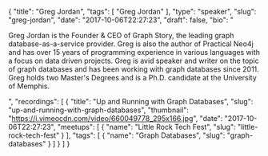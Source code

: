 {
  "title": "Greg Jordan",
  "tags": [
    "Greg Jordan"
  ],
  "type": "speaker",
  "slug": "greg-jordan",
  "date": "2017-10-06T22:27:23",
  "draft": false,
  "bio": "<p>Greg Jordan is the Founder & CEO of Graph Story, the leading graph database-as-a-service provider. Greg is also the author of Practical Neo4j and has over 15 years of programming experience in various languages with a focus on data driven projects. Greg is avid speaker and writer on the topic of graph databases and has been working with graph databases since 2011. Greg holds two Master's Degrees and is a Ph.D. candidate at the University of Memphis.</p>",
  "recordings": [
    {
      "title": "Up and Running with Graph Databases",
      "slug": "up-and-running-with-graph-databases",
      "thumbnail": "https://i.vimeocdn.com/video/660049778_295x166.jpg",
      "date": "2017-10-06T22:27:23",
      "meetups": [
        {
          "name": "Little Rock Tech Fest",
          "slug": "little-rock-tech-fest"
        }
      ],
      "tags": [
        {
          "name": "Graph Databases",
          "slug": "graph-databases"
        }
      ]
    }
  ]
}
